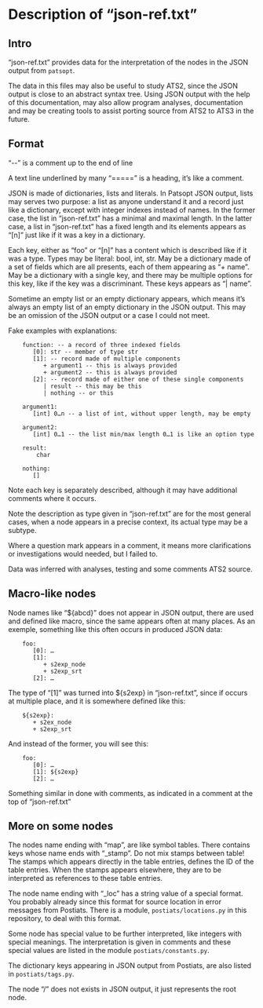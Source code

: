 Description of “json-ref.txt”
==============================================================================

Intro
------------------------------------------------------------------------------

“json-ref.txt” provides data for the interpretation of the nodes in the JSON
output from `patsopt`.

The data in this files may also be useful to study ATS2, since the JSON output
is close to an abstract syntax tree. Using JSON output with the help of this
documentation, may also allow program analyses, documentation and may be
creating tools to assist porting source from ATS2 to ATS3 in the future.


Format
------------------------------------------------------------------------------

“--” is a comment up to the end of line

A text line underlined by many “=====” is a heading, it’s like a comment.

JSON is made of dictionaries, lists and literals. In Patsopt JSON output,
lists may serves two purpose: a list as anyone understand it and a record just
like a dictionary, except with integer indexes instead of names. In the former
case, the list in “json-ref.txt” has a minimal and maximal length. In the
latter case, a list in “json-ref.txt” has a fixed length and its elements
appears as “[n]” just like if it was a key in a dictionary.

Each key, either as “foo” or “[n]” has a content which is described like if it
was a type. Types may be literal: bool, int, str. May be a dictionary made of
a set of fields which are all presents, each of them appearing as “+ name”.
May be a dictionary with a single key, and there may be multiple options for
this key, like if the key was a discriminant. These keys appears as “| name”.

Sometime an empty list or an empty dictionary appears, which means it’s always
an empty list of an empty dictionary in the JSON output. This may
be an omission of the JSON output or a case I could not meet.

Fake examples with explanations:


        function: -- a record of three indexed fields
           [0]: str -- member of type str
           [1]: -- record made of multiple components
              + argument1 -- this is always provided
              + argument2 -- this is always provided
           [2]: -- record made of either one of these single components
              | result -- this may be this
              | nothing -- or this

        argument1:
           [int] 0…n -- a list of int, without upper length, may be empty

        argument2:
           [int] 0…1 -- the list min/max length 0…1 is like an option type

        result:
            char

        nothing:
           []


Note each key is separately described, although it may have additional
comments where it occurs.

Note the description as type given in “json-ref.txt” are for the most general
cases, when a node appears in a precise context, its actual type may be a
subtype.

Where a question mark appears in a comment, it means more clarifications or
investigations would needed, but I failed to.

Data was inferred with analyses, testing and some comments ATS2 source.


Macro‑like nodes
------------------------------------------------------------------------------

Node names like “${abcd}” does not appear in JSON output, there are used
and defined like macro, since the same appears often at many places. As an
exemple, something like this often occurs in produced JSON data:

        foo:
           [0]: …
           [1]:
              + s2exp_node
              + s2exp_srt
           [2]: …

The type of “[1]” was turned into ${s2exp} in “json-ref.txt”, since if occurs
at multiple place, and it is somewhere defined like this:

        ${s2exp}:
           + s2ex_node
           + s2exp_srt

And instead of the former, you will see this:

        foo:
           [0]: …
           [1]: ${s2exp}
           [2]: …


Something similar in done with comments, as indicated in a comment at the top
of “json-ref.txt”


More on some nodes
------------------------------------------------------------------------------

The nodes name ending with “map”, are like symbol tables. There contains keys
whose name ends with “_stamp”. Do not mix stamps between table! The stamps
which appears directly in the table entries, defines the ID of the table
entries. When the stamps appears elsewhere, they are to be interpreted as
references to these table entries.

The node name ending with “_loc” has a string value of a special format. You
probably already since this format for source location in error messages
from Postiats. There is a module, `postiats/locations.py` in this repository,
to deal with this format.

Some node has special value to be further interpreted, like integers with
special meanings. The interpretation is given in comments and these special
values are listed in the module `postiats/constants.py`.

The dictionary keys appearing in JSON output from Postiats, are also listed
in `postiats/tags.py`.

The node “/” does not exists in JSON output, it just represents the root node.
